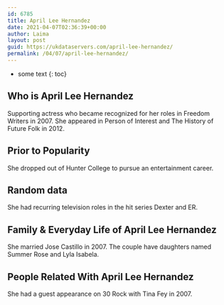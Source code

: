 ```yaml
---
id: 6785
title: April Lee Hernandez
date: 2021-04-07T02:36:39+00:00
author: Laima
layout: post
guid: https://ukdataservers.com/april-lee-hernandez/
permalink: /04/07/april-lee-hernandez/
---
```


* some text
{: toc}


## Who is April Lee Hernandez
                  
                  
                  
Supporting actress who became recognized for her roles in Freedom Writers in 2007. She appeared in Person of Interest and The History of Future Folk in 2012.
                  
              
            
              
            
                
                
                
## Prior to Popularity
                  
                  
                  
She dropped out of Hunter College to pursue an entertainment career.
                  
              
            
              
            
                
                
                
## Random data
                  
                  
                  
She had recurring television roles in the hit series Dexter and ER.
                  
              
            
              
            
                
                
                
## Family & Everyday Life of April Lee Hernandez
                  
                  
                  
She married Jose Castillo in 2007. The couple have daughters named Summer Rose and Lyla Isabela.
                  
              
            
              
            
                
                
                
## People Related With April Lee Hernandez
                  
                  
                  
She had a guest appearance on 30 Rock with Tina Fey in 2007.
                  
              
            
              
            
                
              
            
              
              
            
            
              
            
          
          
          